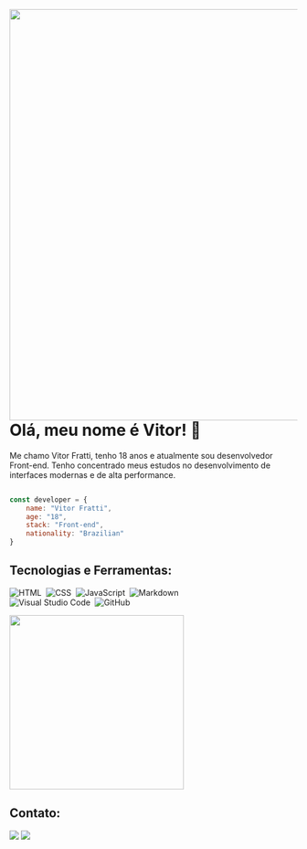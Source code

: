 <img align="right" height="720rem" src="https://raw.githubusercontent.com/gist/vitorfratti/f618b016583d4e3a1dbc901521d7e4e2/raw/c884b1407109bc598210a2d1aae4ac5cc636cc9e/newgithubcard.svg"></img>

# Olá, meu nome é Vitor! 🤠

<p>Me chamo Vitor Fratti, tenho 18 anos e atualmente sou desenvolvedor Front-end.
Tenho concentrado meus estudos no
desenvolvimento de interfaces modernas e
de alta performance.</p>

```javascript

const developer = {
    name: "Vitor Fratti",
    age: "18",
    stack: "Front-end",
    nationality: "Brazilian"
}

```

## Tecnologias e Ferramentas:

![HTML](https://img.shields.io/badge/-HTML-247e63?style=flat&logo=HTML5)&nbsp;
![CSS](https://img.shields.io/badge/-CSS-247e63?style=flat&logo=CSS3&logoColor=1572B6)&nbsp;
![JavaScript](https://img.shields.io/badge/-JavaScript-247e63?style=flat&logo=javascript)&nbsp;
![Markdown](https://img.shields.io/badge/-Markdown-247e63?style=flat&logo=markdown)&nbsp;
<br>
![Visual Studio Code](https://img.shields.io/badge/-Visual%20Studio%20Code-247e63?style=flat&logo=visual-studio-code&logoColor=007ACC)&nbsp;
![GitHub](https://img.shields.io/badge/-GitHub-247e63?style=flat&logo=github)&nbsp;

<img width="305rem" src="https://github-readme-stats.vercel.app/api/top-langs/?username=vitorfratti&layout=compact&theme=vue-dark"></img>

## Contato:

<a href="https://www.instagram.com/fra.tti/"><img src="https://img.shields.io/badge/Instagram-247e63.svg?style=for-the-badge&logo=Instagram&logoColor=white"></img></a>
<a href="https://www.linkedin.com/in/vitor-fratti-82445022b/"><img src="https://img.shields.io/badge/LinkedIn-247e63?style=for-the-badge&logo=linkedin&logoColor=white"></img></a>
